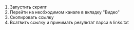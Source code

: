 1) Запустить скрипт
2) Перейти на необходимом канале в вкладку "Видео"
3) Скопировать ссылку
4) Всатвить ссылку и принимать результат парса в links.txt
